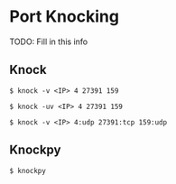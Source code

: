 # Port Knocking

TODO: Fill in this info

## Knock

```
$ knock -v <IP> 4 27391 159
```

```
$ knock -uv <IP> 4 27391 159
```

```
$ knock -v <IP> 4:udp 27391:tcp 159:udp
```

## Knockpy

```
$ knockpy
```
